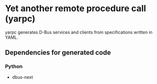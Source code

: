 # Yet another remote procedure call (yarpc)

yarpc generates D-Bus services and clients from specifications written in YAML.

## Dependencies for generated code

### Python
- dbus-next
